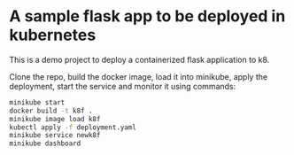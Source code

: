 # A sample flask app to be deployed in kubernetes


This is a demo project to deploy a containerized flask application to k8.


Clone the repo, build the docker image, load it into minikube, apply the deployment, start the service and monitor it using commands:

```bash
minikube start
docker build -t k8f .
minikube image load k8f
kubectl apply -f deployment.yaml
minikube service newk8f
minikube dashboard
```